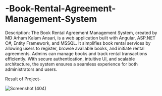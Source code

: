 # -Book-Rental-Agreement-Management-System


Description:
The Book Rental Agreement Management System, created by MD Arham Kalam Ansari, is a web application built with Angular, ASP.NET C#, Entity Framework, and MSSQL. It simplifies book rental services by allowing users to register, browse available books, and initiate rental agreements. Admins can manage books and track rental transactions efficiently. With secure authentication, intuitive UI, and scalable architecture, the system ensures a seamless experience for both administrators and users.


Result of Project-

![Screenshot (404)](https://github.com/AKSYCON/-Book-Rental-Agreement-Management-System/assets/86554645/bd643530-6449-4103-9fdf-376e040da27a)
